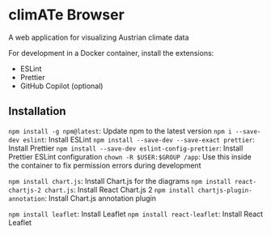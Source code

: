# climATe Browser

A web application for visualizing Austrian climate data

For development in a Docker container, install the extensions:

- ESLint
- Prettier
- GitHub Copilot (optional)

## Installation

`npm install -g npm@latest`: Update npm to the latest version
`npm i --save-dev eslint`: Install ESLint
`npm install --save-dev --save-exact prettier`: Install Prettier
`npm install --save-dev eslint-config-prettier`: Install Prettier ESLint configuration
`chown -R $USER:$GROUP /app`: Use this inside the container to fix permission errors during development

`npm install chart.js`: Install Chart.js for the diagrams
`npm install react-chartjs-2 chart.js`: Install React Chart.js 2
`npm install chartjs-plugin-annotation`: Install Chart.js annotation plugin

`npm install leaflet`: Install Leaflet
`npm install react-leaflet`: Install React Leaflet
